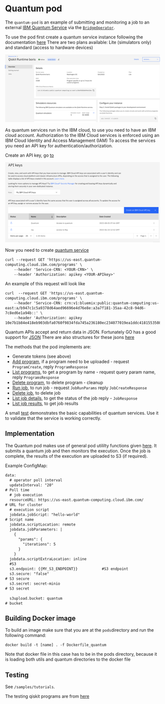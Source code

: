 # Quantum pod

The `quantum-pod` is an example of submitting and monitoring a job to an external
[IBM Quantum Service](https://cloud.ibm.com/docs/quantum-computing) via the 
[`BridgeOperator`](../../operator).  

To use the pod first create a quantum service instance following the 
documentation [here](https://cloud.ibm.com/docs/quantum-computing?topic=quantum-computing-quickstart)
There are two plans available: Lite (simulators only) and standard (access to hardware devices)

![alt text](images/quantumservice.png)

As quantum services run in the IBM cloud, to use you need to have an IBM cloud account.
Authorization to the IBM Cloud services is enforced using an IBM Cloud Identity and Access Management (IAM)
To access the services you need an API key for authentication/authorization.

Create an API key, go [to](https://cloud.ibm.com/iam/apikeys)

![alt text](images/APIkey.png)

Now you need to create [quantum service](https://cloud.ibm.com/catalog/services/quantum-services--experimental)

````
curl --request GET 'https://us-east.quantum-computing.cloud.ibm.com/programs' \
    --header 'Service-CRN: <YOUR-CRN>' \
    --header 'Authorization: apikey <YOUR-APIkey>'
````
An example of this request will look like

```
curl  --request GET 'https://us-east.quantum-computing.cloud.ibm.com/programs' \
    --header 'Service-CRN: crn:v1:bluemix:public:quantum-computing:us-east:a/b947c1c5a9378d64aed96696e4d76e8e:a3a7f181-35aa-42c8-94d6-7c8ed6e1a94b::' \
    --header 'Authorization: apikey 10e7b1b84e418eb903dbfa0760f9834fda745a236180ec234077019ea1ddc4181553508efd4cdd7782464cb120dbc735c2d2ab4f834ae9710b0a9eb0427fd4cd'
```

Quantum APIs accept and return data in JSON. Fortunately GO has a good support for [JSON](https://www.sohamkamani.com/golang/json/)
There are also structures for these jsons [here](https://github.ibm.com/IBM-Q-Software/ntc/tree/master/models)

The methods that the pod implements are:
* Generate tokens (see above)
* [Add program](https://cloud.ibm.com/apidocs/quantum-computing#create-program), if a program need to be uploaded - 
request `ProgramCreate`, reply `ProgramResponse`
* [List programs](https://cloud.ibm.com/apidocs/quantum-computing#list-programs), to get a program by name - 
request query param name, reply `ProgramsResponse`
* [Delete program](https://cloud.ibm.com/apidocs/quantum-computing#delete-programs-id), to delete program - cleanup
* [Run job](https://cloud.ibm.com/apidocs/quantum-computing#create-job), to run job - request `JobRunParams` 
reply `JobCreateResponse` 
* [Delete job](https://cloud.ibm.com/apidocs/quantum-computing#delete-job-jid), to delete job
* [List job details](https://cloud.ibm.com/apidocs/quantum-computing#get-job-details-jid), to get the status of the job
reply - `JobResponse`
* [List job results](https://cloud.ibm.com/apidocs/quantum-computing#get-job-results-jid), to get job results 

A small [test](cmd/quantumtest.go) demonstrates the basic capabilities of quantum services. Use it to validate that the service is working correctly.

## Implementation
The Quantum pod makes use of general pod utililty functions given [here](../utils/podutils.go). It submits a quantum job
and then monitors the execution. Once the job is complete, the results of the execution are uploaded to S3 (if required).

Example ConfigMap:

```
data:
  # operator poll interval
  updateInterval: "20"                                                  # Poll time
  # job execution
  resourceURL: https://us-east.quantum-computing.cloud.ibm.com/         # URL for cluster
  # execution script
  jobdata.jobScript: "hello-world"                                      # Script name
  jobdata.scriptLocation: remote
  jobdata.jobParameters: |
    {
      "params": {
        "iterations": 5
      }
    }
  jobdata.scriptExtraLocation: inline
  #S3
  s3.endpoint: {{MY_S3_ENDPOINT}}           #S3 endpoint
  s3.secure: "false"                                                              # S3 secure
  s3.secret: secret-minio                                                         # S3 secret

  s3upload.bucket: quantum                                                        # bucket
```

## Building Docker image

To build an image make sure that you are at the `pods`directory and run the following command:
````
docker build -t [name] . -f Dockerfile_quantum
````
Note that docker file in this case has to be in the pods directory, because it is loading both utils and quantum directories to the docker file

## Testing

See `/samples/tutorials`. 

The testing qiskit programs are from [here](https://github.com/Qiskit/qiskit-ibm-runtime/tree/main/docs/tutorials)
 
